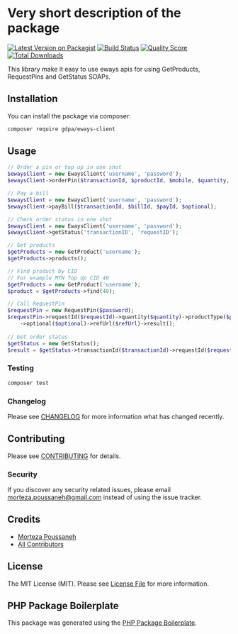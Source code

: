 # Very short description of the package

[![Latest Version on Packagist](https://img.shields.io/packagist/v/gdpa/eways-client.svg?style=flat-square)](https://packagist.org/packages/gdpa/eways-client)
[![Build Status](https://img.shields.io/travis/gdpa/eways-client/master.svg?style=flat-square)](https://travis-ci.org/gdpa/eways-client)
[![Quality Score](https://img.shields.io/scrutinizer/g/gdpa/eways-client.svg?style=flat-square)](https://scrutinizer-ci.com/g/gdpa/eways-client)
[![Total Downloads](https://img.shields.io/packagist/dt/gdpa/eways-client.svg?style=flat-square)](https://packagist.org/packages/gdpa/eways-client)

This library make it easy to use eways apis for using GetProducts, RequestPins and GetStatus SOAPs.

## Installation

You can install the package via composer:

```bash
composer require gdpa/eways-client
```

## Usage

``` php
// Order a pin or top up in one shot
$ewaysClient = new EwaysClient('username', 'password');
$ewaysClient->orderPin($transactionId, $productId, $mobile, $quantity, $email, $optional, $refUrl);

// Pay a bill
$ewaysClient = new EwaysClient('username', 'password');
$ewaysClient->payBill($transactionId, $billId, $payId, $optional);

// Check order status in one shot
$ewaysClient = new EwaysClient('username', 'password');
$ewaysClient->getStatus('transactionID', 'requestID');

// Get products
$getProducts = new GetProduct('username');
$getProducts->products();

// Find product by CID
// For example MTN Top Up CID 40
$getProducts = new GetProduct('username');
$product = $getProducts->find(40);

// Call RequestPin
$requestPin = new RequestPin($password);
$requestPin->requestId($requestId)->quantity($quantity)->productType($productId)->mobile($mobile)->email($email)
    ->optional($optional)->refUrl($refUrl)->result();
    
// Get order status
$getStatus = new GetStatus();
$result = $getStatus->transactionId($transactionId)->requestId($requestId)->result();
```

### Testing

``` bash
composer test
```

### Changelog

Please see [CHANGELOG](CHANGELOG.md) for more information what has changed recently.

## Contributing

Please see [CONTRIBUTING](CONTRIBUTING.md) for details.

### Security

If you discover any security related issues, please email morteza.poussaneh@gmail.com instead of using the issue tracker.

## Credits

- [Morteza Poussaneh](https://github.com/gdpa)
- [All Contributors](../../contributors)

## License

The MIT License (MIT). Please see [License File](LICENSE.md) for more information.

## PHP Package Boilerplate

This package was generated using the [PHP Package Boilerplate](https://laravelpackageboilerplate.com).